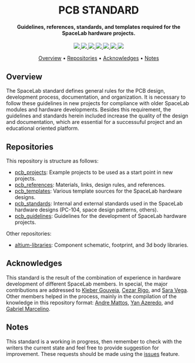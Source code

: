 <h1 align="center">
	PCB STANDARD
	<br>
</h1>

<h4 align="center">Guidelines, references, standards, and templates required for the SpaceLab hardware projects.</h4>

<p align="center">
    <a href="https://github.com/spacelab-ufsc/pcb-standard/tree/master/pcb_projects">
		<img src="https://img.shields.io/badge/pcb-projects-green?style=for-the-badge">
	</a>
	<a href="https://github.com/spacelab-ufsc/pcb-standard/tree/master/pcb_references">
		<img src="https://img.shields.io/badge/pcb-references-blue?style=for-the-badge">
	</a>
	<a href="https://github.com/spacelab-ufsc/pcb-standard/tree/master/pcb_templates">
		<img src="https://img.shields.io/badge/pcb-templates-9cf?style=for-the-badge">
	</a>
	<a href="https://github.com/spacelab-ufsc/pcb-standard/tree/master/pcb_standards">
		<img src="https://img.shields.io/badge/pcb-standards-yellow?style=for-the-badge">
	</a>
	<a href="https://github.com/spacelab-ufsc/pcb-standard/tree/master/pcb_guidelines">
		<img src="https://img.shields.io/badge/pcb-guidelines-red?style=for-the-badge">
	</a>
	<a href="https://github.com/spacelab-ufsc/altium-library">
		<img src="https://img.shields.io/badge/pcb-libraries-lightblue?style=for-the-badge">
	</a>
	<a href="">
		<img src="https://img.shields.io/badge/open%20source-hardware-lightgray?style=for-the-badge">
	</a>
</p>

<p align="center">
  	<a href="#overview">Overview</a> •
  	<a href="#repositories">Repositories</a> •
  	<a href="#acknowledges">Acknowledges</a> •
  	<a href="#notes">Notes</a>
</p>


## Overview

The SpaceLab standard defines general rules for the PCB design, development process, documentation, and organization. It is necessary to follow these guidelines in new projects for compliance with older SpaceLab modules and hardware developments. Besides this requirement, the guidelines and standards herein included increase the quality of the design and documentation, which are essential for a successuful project and an educational oriented platform.

## Repositories

This repository is structure as follows:
- [pcb_projects](https://github.com/spacelab-ufsc/pcb-standard/tree/master/pcb_projects): Example projects to be used as a start point in new projects.
- [pcb_references](https://github.com/spacelab-ufsc/pcb-standard/tree/master/pcb_references): Materials, links, design rules, and references.
- [pcb_templates](https://github.com/spacelab-ufsc/pcb-standard/tree/master/pcb_templates): Various template sources for the SpaceLab hardware designs.
- [pcb_standards](https://github.com/spacelab-ufsc/pcb-standard/tree/master/pcb_standards): Internal and external standards used in the SpaceLab hardware designs (PC-104, space design patterns, others).
- [pcb_guidelines](https://github.com/spacelab-ufsc/pcb-standard/tree/master/pcb_guidelines): Guidelines for the development of SpaceLab hardware projects.

Other repositories:
- [altium-libraries](https://github.com/spacelab-ufsc/altium-library): Component schematic, footprint, and 3d body libraries.

## Acknowledges

This standard is the result of the combination of experience in hardware development of different SpaceLab members. In special, the major contributions are addressed to [Kleber Gouveia](https://github.com/krgouveia), [Cezar Rigo](https://github.com/c-a-rigo), and [Sara Vega](https://github.com/saravega). Other members helped in the process, mainly in the compilation of the knowledge in this repository format: [Andre Mattos](https://github.com/andrempmattos), [Yan Azeredo](https://github.com/YanAzer), and [Gabriel Marcelino](https://github.com/mgm8).

## Notes

This standard is a working in progress, then remember to check with the writers the current state and feel free to provide suggestion for improvement. These requests should be made using the [issues](https://github.com/spacelab-ufsc/pcb-standard/issues) feature. 